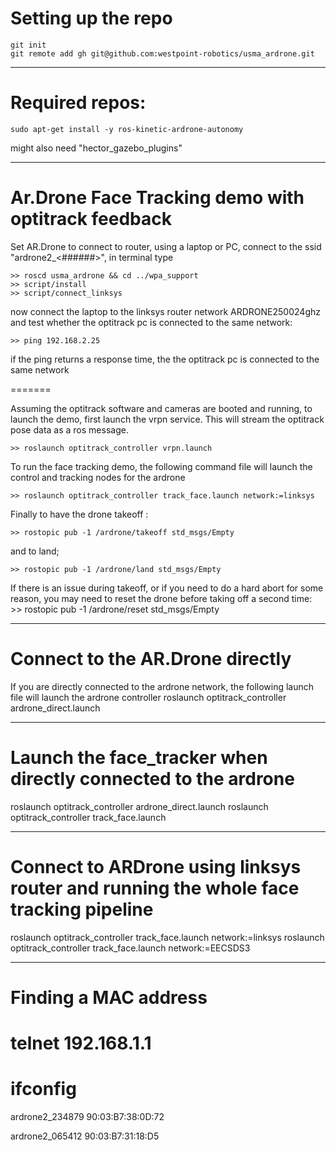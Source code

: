 Setting up the repo
=======

	git init
	git remote add gh git@github.com:westpoint-robotics/usma_ardrone.git


---
Required repos:
=======

	sudo apt-get install -y ros-kinetic-ardrone-autonomy

might also need "hector_gazebo_plugins"

---
Ar.Drone Face Tracking demo with optitrack feedback
=======

Set AR.Drone to connect to router, using a laptop or PC, connect to the ssid "ardrone2_<######>", in terminal type 

	>> roscd usma_ardrone && cd ../wpa_support 
	>> script/install
	>> script/connect_linksys

now connect the laptop to the linksys router network ARDRONE250024ghz and test whether the optitrack pc is connected to the same network:

	>> ping 192.168.2.25

if the ping returns a response time, the the optitrack pc is connected to the same network

=======

Assuming the optitrack software and cameras are booted and running, to launch the demo, first launch the vrpn service. This will stream the optitrack pose data as a ros message.

	>> roslaunch optitrack_controller vrpn.launch

To run the face tracking demo, the following command file will launch the control and tracking nodes for the ardrone

	>> roslaunch optitrack_controller track_face.launch network:=linksys

Finally to have the drone takeoff :

	>> rostopic pub -1 /ardrone/takeoff std_msgs/Empty


and to land;

	>> rostopic pub -1 /ardrone/land std_msgs/Empty

If there is an issue during takeoff, or if you need to do a hard abort for some reason, you may need to reset the drone before taking off a second time:
	>> rostopic pub -1 /ardrone/reset std_msgs/Empty



---
Connect to the AR.Drone directly
=======
If you are directly connected to the ardrone network, the following launch file will launch the ardrone controller
	roslaunch optitrack_controller ardrone_direct.launch


---
Launch the face_tracker when directly connected to the ardrone
=======
roslaunch optitrack_controller ardrone_direct.launch
roslaunch optitrack_controller track_face.launch


---
Connect to ARDrone using linksys router and running the whole face tracking pipeline
=======
roslaunch optitrack_controller track_face.launch network:=linksys
roslaunch optitrack_controller track_face.launch network:=EECSDS3

---
Finding a MAC address
=======
# telnet 192.168.1.1
# ifconfig

ardrone2_234879
90:03:B7:38:0D:72

ardrone2_065412
90:03:B7:31:18:D5  
